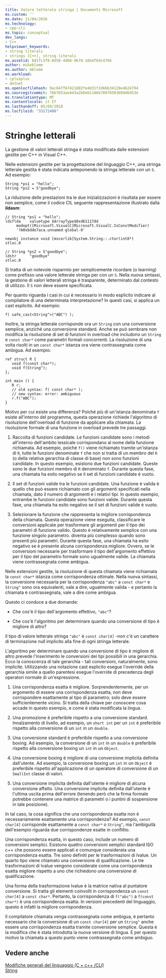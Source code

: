 ```yaml
---
title: Valore letterale stringa | Documenti Microsoft
ms.custom: ''
ms.date: 11/04/2016
ms.technology:
- cpp-cli
ms.topic: conceptual
dev_langs:
- C++
helpviewer_keywords:
- string literals
- strings [C++], string literals
ms.assetid: 6d1fc3f8-0d58-4d68-9678-16b4f6dc4766
author: mikeblome
ms.author: mblome
ms.workload:
- cplusplus
- dotnet
ms.openlocfilehash: 9ac847f67421802fe4d31f2d66b34128e4b24794
ms.sourcegitcommit: 76b7653ae443a2b8eb1186b789f8503609d6453e
ms.translationtype: MT
ms.contentlocale: it-IT
ms.lasthandoff: 05/04/2018
ms.locfileid: "33172408"
---
```

# <a name="string-literal"></a>Stringhe letterali
La gestione di valori letterali stringa è stata modificata dalle estensioni gestite per C++ in Visual C++.  
  
 Nelle estensioni gestite per la progettazione del linguaggio C++, una stringa letterale gestita è stata indicata anteponendo la stringa letterale con un `S`. Ad esempio:  
  
```  
String *ps1 = "hello";  
String *ps2 = S"goodbye";  
```  
  
 La riduzione delle prestazioni tra le due inizializzazioni è risultata per essere non semplice, come il codice CIL seguente rappresentazione illustrato dalla **ildasm**:  
  
```  
// String *ps1 = "hello";  
ldsflda    valuetype $ArrayType$0xd61117dd  
     modopt([Microsoft.VisualC]Microsoft.VisualC.IsConstModifier)   
     '?A0xbdde7aca.unnamed-global-0'  
  
newobj instance void [mscorlib]System.String::.ctor(int8*)  
stloc.0  
  
// String *ps2 = S"goodbye";  
ldstr      "goodbye"  
stloc.0  
```  
  
 Si tratta di un notevole risparmio per semplicemente ricordare (o learning) come prefisso una valore letterale stringa per con un `S`. Nella nuova sintassi, la gestione di valori letterali stringa è trasparente, determinato dal contesto di utilizzo. Il `S` non deve essere specificata.  
  
 Per quanto riguarda i casi in cui è necessario in modo esplicito indicare al compilatore di una determinata interpretazione? In questi casi, si applica un cast esplicito. Ad esempio:  
  
```  
f( safe_cast<String^>("ABC") );  
```  
  
 Inoltre, la stringa letterale corrisponde ora un `String` con una conversione semplice, anziché una conversione standard. Anche se può sembrare non modifica la risoluzione di set di funzioni in overload che includono un `String` e `const char*` come parametri formali concorrenti. La risoluzione di una volta risolti in un `const char*` istanza ora viene contrassegnata come ambigua. Ad esempio:  
  
```  
ref struct R {  
   void f(const char*);  
   void f(String^);  
};  
  
int main () {  
   R r;  
   // old syntax: f( const char* );  
   // new syntax: error: ambiguous  
   r.f("ABC");   
}  
```  
  
 Motivo per cui esiste una differenza? Poiché più di un'istanza denominata `f` esiste all'interno del programma, questa operazione richiede l'algoritmo di risoluzione dell'overload di funzione da applicare alla chiamata. La risoluzione formale di una funzione in overload prevede tre passaggi.  
  
1.  Raccolta di funzioni candidate. Le funzioni candidate sono i metodi all'interno dell'ambito lessicale corrispondano al nome della funzione richiamata. Ad esempio, poiché `f()` viene richiamato tramite un'istanza di `R`, tutte le funzioni denominate `f` che non si tratta di un membro del `R` (o della relativa gerarchia di classe di base) non sono funzioni candidate. In questo esempio, esistono due funzioni candidate. Queste sono le due funzioni membro di `R` denominato `f`. Durante questa fase, una chiamata ha esito negativo se il set di funzioni candidate è vuoto.  
  
2.  Il set di funzioni valide tra le funzioni candidate. Una funzione è valida è quello che può essere richiamato con gli argomenti specificati nella chiamata, dato il numero di argomenti e i relativi tipi. In questo esempio, entrambe le funzioni candidate sono funzioni valide. Durante questa fase, una chiamata ha esito negativo se il set di funzioni valide è vuoto.  
  
3.  Selezionare la funzione che rappresenta la migliore corrispondenza della chiamata. Questa operazione viene eseguita, classificare le conversioni applicate per trasformare gli argomenti per il tipo dei parametri di funzione valido. Questo è relativamente semplice con una funzione singolo parametro. diventa più complesso quando sono presenti più parametri. Durante questa fase, una chiamata ha esito negativo se è presente alcuna corrispondenza migliore. Ovvero, se le conversioni necessarie per trasformare il tipo dell'argomento effettivo per il tipo del parametro formale sono ugualmente valide. La chiamata viene contrassegnata come ambigua.  
  
 Nelle estensioni gestite, la risoluzione di questa chiamata viene richiamata la `const char*` istanza come corrispondenza ottimale. Nella nuova sintassi, la conversione necessaria per la corrispondenza `"abc"` a `const char*` e `String^` sono ora equivalenti, vale a dire, ugualmente valida - e pertanto la chiamata è contrassegnata, vale a dire come ambigua.  
  
 Questo ci conduce a due domande:  
  
-   Che cos'è il tipo dell'argomento effettivo, `"abc"`?  
  
-   Che cos'è l'algoritmo per determinare quando una conversione di tipo è migliore di altro?  
  
 Il tipo di valore letterale stringa `"abc"` è `const char[4]` -non c'è un carattere di terminazione null implicito alla fine di ogni stringa letterale.  
  
 L'algoritmo per determinare quando una conversione di tipo è migliore di altro prevede l'inserimento le conversioni dei tipi possibili in una gerarchia. Ecco la conoscenza di tale gerarchia - tali conversioni, naturalmente, sono implicite. Utilizzando una notazione cast esplicito esegue l'override della gerarchia simile a quello parentesi esegue l'override di precedenza degli operatori normale di un'espressione.  
  
1.  Una corrispondenza esatta è migliore. Sorprendentemente, per un argomento di essere una corrispondenza esatta, non deve corrispondere esattamente al tipo di parametro; solo deve essere sufficientemente vicino. Si tratta della chiave per conoscere cosa accade in questo esempio, e come è stata modificata la lingua.  
  
2.  Una promozione è preferibile rispetto a una conversione standard. Innalzamento di livello, ad esempio, un `short int` per un `int` è preferibile rispetto alla conversione di un `int` in un `double`.  
  
3.  Una conversione standard è preferibile rispetto a una conversione boxing. Ad esempio, la conversione di un `int` in un `double` è preferibile rispetto alla conversione boxing un `int` in un `Object`.  
  
4.  Una conversione boxing è migliore di una conversione implicita definita dall'utente. Ad esempio, la conversione boxing un `int` in un `Object` è preferibile rispetto all'applicazione di un operatore di conversione di un `SmallInt` classe di valori.  
  
5.  Una conversione implicita definita dall'utente è migliore di alcuna conversione affatto. Una conversione implicita definita dall'utente è l'ultima uscita prima dell'errore (tenendo però che la firma formale potrebbe contenere una matrice di parametri o i puntini di sospensione in tale posizione).  
  
 In tal caso, la cosa significa che una corrispondenza esatta non è necessariamente esattamente una corrispondenza? Ad esempio, `const char[4]` corrisponde esattamente a `const char*` o `String^`, ma l'ambiguità dell'esempio riguarda due corrispondenze esatte in conflitto.  
  
 Una corrispondenza esatta, in questo caso, include un numero di conversioni semplici. Esistono quattro conversioni semplici standard ISO c++ che possono essere applicati e comunque considerata una corrispondenza esatta. Tre sono definiti per le trasformazioni di lvalue. Un quarto tipo viene chiamato una conversione di qualificazione. Le tre trasformazioni di lvalue vengono considerate come una corrispondenza esatta migliore rispetto a uno che richiedono una conversione di qualificazione.  
  
 Una forma della trasformazione lvalue è la matrice nativa al puntatore conversione. Si tratta gli elementi coinvolti in corrispondenza un `const char[4]` a `const char*`. Pertanto, la corrispondenza di `f("abc")` a `f(const char*)` è una corrispondenza esatta. In versioni precedenti del linguaggio, questo è infatti la migliore corrispondenza.  
  
 Il compilatore chiamata venga contrassegnata come ambigua, è pertanto necessario che la conversione di un `const char[4]` per un `String^` anche essere una corrispondenza esatta tramite conversione semplice. Questa è la modifica che è stata introdotta la nuova versione di lingua. E per questo motivo la chiamata a questo punto viene contrassegnata come ambiguo.  
  
## <a name="see-also"></a>Vedere anche  
 [Modifiche generali del linguaggio (C + c++ /CLI)](../dotnet/general-language-changes-cpp-cli.md)   
 [String](../windows/string-cpp-component-extensions.md)